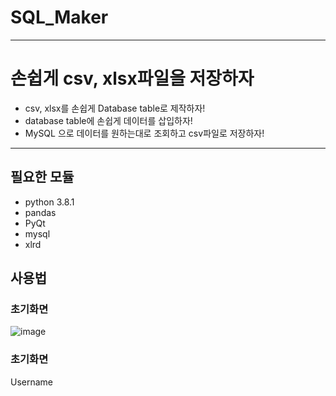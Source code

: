 # SQL_Maker
-------
# 손쉽게 csv, xlsx파일을 저장하자
- csv, xlsx를 손쉽게 Database table로 제작하자!
- database table에 손쉽게 데이터를 삽입하자!
- MySQL 으로 데이터를 원하는대로 조회하고 csv파일로 저장하자!

------
## 필요한 모듈
- python 3.8.1
- pandas
- PyQt
- mysql
- xlrd

## 사용법
### 초기화면
![image](https://user-images.githubusercontent.com/110883172/205497212-dbfb6c95-cb35-476e-a03c-efb0b576bc11.png)

### 초기화면
Username
